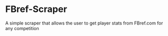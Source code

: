 # FBref-Scraper
A simple scraper that allows the user to get player stats from FBref.com for any competition
